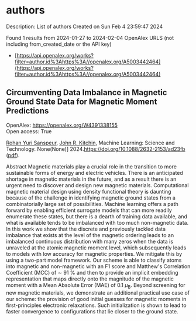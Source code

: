 # authors
Description: List of authors
Created on Sun Feb  4 23:59:47 2024

Found 1 results from 2024-01-27 to 2024-02-04
OpenAlex URLS (not including from_created_date or the API key)
- [https://api.openalex.org/works?filter=author.id%3Ahttps%3A//openalex.org/A5003442464](https://api.openalex.org/works?filter=author.id%3Ahttps%3A//openalex.org/A5003442464)

## Circumventing Data Imbalance in Magnetic Ground State Data for Magnetic Moment Predictions   

OpenAlex: https://openalex.org/W4391338155    
Open access: True
    
[Rohan Yuri Sanspeur](https://openalex.org/A5071284998), [John R. Kitchin](https://openalex.org/A5003442464), Machine Learning: Science and Technology. None(None)] 2024.https://doi.org/10.1088/2632-2153/ad23fb ([pdf](https://iopscience.iop.org/article/10.1088/2632-2153/ad23fb/pdf)).
    
Abstract Magnetic materials play a crucial role in the transition to more sustainable forms of energy and electric vehicles. There is an anticipated shortage in magnetic materials in the future, and as a result there is an urgent need to discover and design new magnetic materials. Computational magnetic material design using density functional theory is daunting because of the challenge in identifying magnetic ground states from a combinatorially large set of possibilities. Machine learning offers a path forward by enabling efficient surrogate models that can more readily enumerate these states, but there is a dearth of training data available, and what is available tends to be imbalanced with too much non-magnetic data. In this work we show that the discrete and previously tackled data imbalance that exists at the level of the magnetic ordering leads to an imbalanced continuous distribution with many zeros when the data is unraveled at the atomic magnetic moment level, which subsequently leads to models with low accuracy for magnetic properties. We mitigate this by using a two-part model framework. Our scheme is able to classify atoms into magnetic and non-magnetic with an F1 score and Matthew's Correlation Coefficient (MCC) of $\sim$ 91 \% and then to provide an implicit embedding representation that maps directly onto the magnitude of the magnetic moment with a Mean Absolute Error (MAE) of 0.1 $\mu_{\text{B}}$. Beyond screening for new magnetic materials, we demonstrate an additional practical use case of our scheme: the provision of good initial guesses for magnetic moments in first-principles electronic relaxations. Such initialization is shown to lead to faster convergence to configurations that lie closer to the ground state.    

    
